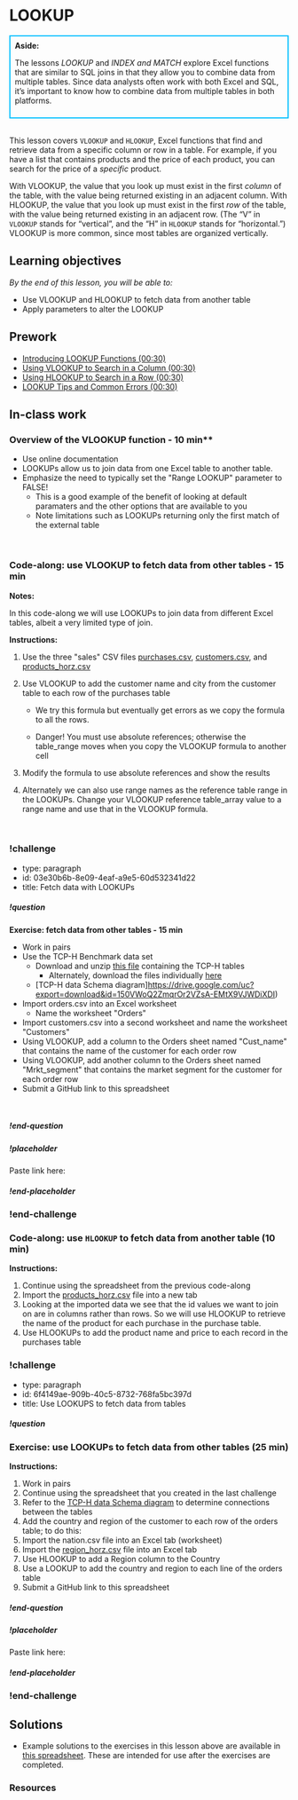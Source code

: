 # LOOKUP

<div class='bg-info' style='padding:8px;border-style:solid;border-width:2px;border-color:#00BFFF'>
<strong>Aside:</strong><br>

The lessons *LOOKUP* and *INDEX and MATCH* explore Excel functions that are similar to SQL joins in that they allow you to combine data from multiple tables. Since data analysts often work with both Excel and SQL, it’s important to know how to combine data from multiple tables in both platforms.
</div>

<br>

This lesson covers `VLOOKUP` and `HLOOKUP`, Excel functions that find and retrieve data from a specific column or row in a table. For example, if you have a list that contains products and the price of each product, you can search for the price of a *specific* product. 

With VLOOKUP, the value that you look up must exist in the first *column* of the table, with the value being returned existing in an adjacent column. With HLOOKUP, the value that you look up must exist in the first *row* of the table, with the value being returned existing in an adjacent row. (The “V” in `VLOOKUP` stands for “vertical”, and the “H” in `HLOOKUP` stands for “horizontal.”) VLOOKUP is more common, since most tables are organized vertically. 

## Learning objectives
*By the end of this lesson, you will be able to:*
* Use VLOOKUP and HLOOKUP to fetch data from another table
* Apply parameters to alter the LOOKUP
 
## Prework
* [Introducing LOOKUP Functions (00:30)](https://teamtreehouse.com/library/introducing-lookup-functions)
* [Using VLOOKUP to Search in a Column (00:30)](https://teamtreehouse.com/library/using-vlookup-to-search-in-a-column)
* [Using HLOOKUP to Search in a Row (00:30)](https://teamtreehouse.com/library/using-hlookup-to-search-in-a-row)
* [LOOKUP Tips and Common Errors (00:30)](https://teamtreehouse.com/library/lookup-tips-and-common-errors)

## In-class work

### Overview of the VLOOKUP function - 10 min**
* Use online documentation 
* LOOKUPs allow us to join data from one Excel table to another table.
* Emphasize the need to typically set the "Range LOOKUP" parameter to FALSE!
  * This is a good example of the benefit of looking at default paramaters and the other options that are available to you
  * Note limitations such as LOOKUPs returning only the first match of the external table  
<br>

### Code-along: use VLOOKUP to fetch data from other tables - 15 min

**Notes:**

In this code-along we will use LOOKUPs to join data from different Excel tables, albeit a very limited type of join.

**Instructions:**
 
1. Use the three "sales" CSV files [purchases.csv](https://drive.google.com/uc?export=download&id=1Nxvo7RzIfWELSglbDKOb1eVASXBvKgEW), [customers.csv](https://drive.google.com/uc?export=download&id=1_69gMSjnx7owplIVzKu1SGdNLdNmXGez), and [products_horz.csv](https://drive.google.com/uc?export=download&id=1Hj1LauM6mS9qM-cbIydTgXs_Acu-iney)

2. Use VLOOKUP to add the customer name and city from the customer table to each row of the purchases table

     * We try this formula but eventually get errors as we copy the formula to all the rows.

     * Danger! You must use absolute references; otherwise the table_range moves when you copy the VLOOKUP formula to another cell

3. Modify the formula to use absolute references and show the results
4. Alternately we can also use range names as the reference table range in the LOOKUPs. Change your VLOOKUP reference table_array value to a range name and use that in the VLOOKUP formula.
<br>

### !challenge

* type: paragraph
* id: 03e30b6b-8e09-4eaf-a9e5-60d532341d22
* title: Fetch data with LOOKUPs

##### !question
**Exercise: fetch data from other tables - 15 min**
* Work in pairs
* Use the TCP-H Benchmark data set
  * Download and unzip [this file](https://drive.google.com/uc?export=download&id=1rvKe9g7IU7MXVYQMKTy9ulYY-J60-an3) containing the TCP-H tables
    * Alternately, download the files individually [here](https://drive.google.com/uc?export=download&id=1dwWXz3uoB_JVc0lcJXaDDU6nyt9v5aEl)
  * [TCP-H data Schema diagram]https://drive.google.com/uc?export=download&id=150VWoQ2ZmqrOr2VZsA-EMtX9VJWDiXDI)
* Import orders.csv into an Excel worksheet
  * Name the worksheet "Orders"
* Import customers.csv into a second worksheet and name the worksheet "Customers"
* Using VLOOKUP, add a column to the Orders sheet named "Cust_name" that contains the name of the customer for each order row
* Using VLOOKUP, add another column to the Orders sheet named "Mrkt_segment" that contains the market segment for the customer for each order row
* Submit a GitHub link to this spreadsheet
<br>

##### !end-question

##### !placeholder

Paste link here:

##### !end-placeholder

### !end-challenge

### Code-along: use `HLOOKUP` to fetch data from another table (10 min)

**Instructions:**
1. Continue using the spreadsheet from the previous code-along
2. Import the [products_horz.csv](https://drive.google.com/open?id=1Hj1LauM6mS9qM-cbIydTgXs_Acu-iney) file into a new tab
3. Looking at the imported data we see that the id values we want to join on are in columns rather than rows.  So we will use HLOOKUP to retrieve the name of the product for each purchase in the purchase table.
4. Use HLOOKUPs to add the product name and price to each record in the purchases table
    
### !challenge

* type: paragraph
* id: 6f4149ae-909b-40c5-8732-768fa5bc397d
* title: Use LOOKUPS to fetch data from tables

##### !question

### Exercise: use LOOKUPs to fetch data from other tables (25 min)

**Instructions:**

1. Work in pairs
2. Continue using the spreadsheet that you created in the last challenge
3. Refer to the [TCP-H data Schema diagram](https://drive.google.com/file/d/150VWoQ2ZmqrOr2VZsA-EMtX9VJWDiXDI/view?usp=sharing) to determine connections between the tables
4. Add the country and region of the customer to each row of the orders table; to do this:
5. Import the nation.csv file into an Excel tab (worksheet)
6. Import the [region_horz.csv](https://drive.google.com/open?id=1d7TUbr475M_9HNiKcGUcOsMPKeklwrbj) file into an Excel tab
7. Use HLOOKUP to add a Region column to the Country
8. Use a LOOKUP to add the country and region to each line of the orders table
9. Submit a GitHub link to this spreadsheet

##### !end-question

##### !placeholder

Paste link here:

##### !end-placeholder

### !end-challenge

## Solutions
* Example solutions to the exercises in this lesson above are available in [this spreadsheet](https://drive.google.com/uc?export=download&id=1m2NHeo8Cbm6I1H1ejf6wKfD6AT3y8l5u). These are intended for use after the exercises are completed.

### Resources
